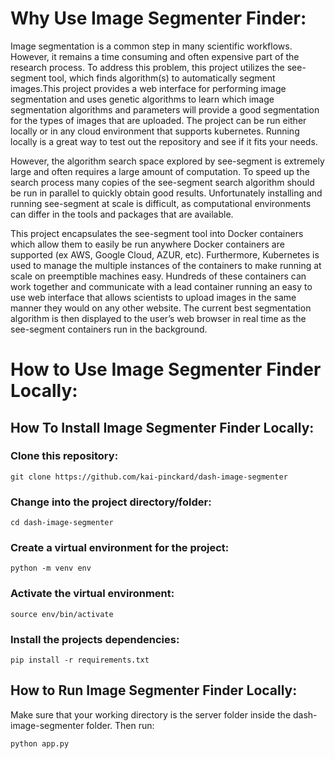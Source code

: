 # Why Use Image Segmenter Finder:
Image segmentation is a common step in many scientific workflows. However, it remains a time consuming and often expensive part of the research process.
To address this problem, this project utilizes the see-segment tool, which finds algorithm(s) to automatically segment images.This project provides a web interface for performing image segmentation and uses genetic algorithms to learn which image segmentation algorithms and parameters will provide a good segmentation for the types of images that are uploaded. The project can be run either locally or in any cloud environment that supports kubernetes. Running locally is a great way to test out the repository and see if it fits your needs.

However, the algorithm search space explored by see-segment is extremely large and often requires a large amount of computation. To speed up the search process many copies of the see-segment search algorithm should be run in parallel to quickly obtain good results. Unfortunately installing and running see-segment at scale is difficult, as computational environments can differ in the tools and packages that are available. 

This project encapsulates the see-segment tool into Docker containers which allow them to easily be run anywhere Docker containers are supported (ex AWS, Google Cloud, AZUR, etc). Furthermore, Kubernetes is used to manage the multiple instances of the containers to make running at scale on preemptible machines easy. Hundreds of these containers can work together and communicate with a lead container running an easy to use web interface that allows scientists to upload images in the same manner they would on any other website. The current best segmentation algorithm is then displayed to the user’s web browser in real time as the see-segment containers run in the background.

# How to Use Image Segmenter Finder Locally:
## How To Install Image Segmenter Finder Locally:

### Clone this repository:

`git clone https://github.com/kai-pinckard/dash-image-segmenter`

### Change into the project directory/folder:

`cd dash-image-segmenter`

### Create a virtual environment for the project:

`python -m venv env`

### Activate the virtual environment:

`source env/bin/activate`

### Install the projects dependencies:

`pip install -r requirements.txt`

## How to Run Image Segmenter Finder Locally:
Make sure that your working directory is the server folder inside the dash-image-segmenter folder. Then run:

`python app.py`



